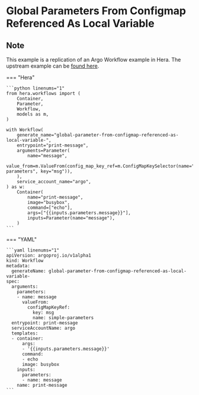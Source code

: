 # Global Parameters From Configmap Referenced As Local Variable

## Note

This example is a replication of an Argo Workflow example in Hera.
The upstream example can be [found here](https://github.com/argoproj/argo-workflows/blob/main/examples/global-parameters-from-configmap-referenced-as-local-variable.yaml).




=== "Hera"

    ```python linenums="1"
    from hera.workflows import (
        Container,
        Parameter,
        Workflow,
        models as m,
    )

    with Workflow(
        generate_name="global-parameter-from-configmap-referenced-as-local-variable-",
        entrypoint="print-message",
        arguments=Parameter(
            name="message",
            value_from=m.ValueFrom(config_map_key_ref=m.ConfigMapKeySelector(name="simple-parameters", key="msg")),
        ),
        service_account_name="argo",
    ) as w:
        Container(
            name="print-message",
            image="busybox",
            command=["echo"],
            args=["{{inputs.parameters.message}}"],
            inputs=Parameter(name="message"),
        )
    ```

=== "YAML"

    ```yaml linenums="1"
    apiVersion: argoproj.io/v1alpha1
    kind: Workflow
    metadata:
      generateName: global-parameter-from-configmap-referenced-as-local-variable-
    spec:
      arguments:
        parameters:
        - name: message
          valueFrom:
            configMapKeyRef:
              key: msg
              name: simple-parameters
      entrypoint: print-message
      serviceAccountName: argo
      templates:
      - container:
          args:
          - '{{inputs.parameters.message}}'
          command:
          - echo
          image: busybox
        inputs:
          parameters:
          - name: message
        name: print-message
    ```


